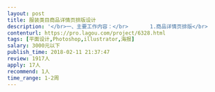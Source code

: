 ```yaml
---                
layout: post       
title: 服装类目商品详情页排版设计           
description: '</br>一、主要工作内容：</br>       1.商品详情页排版</br>       2.主图及SKU图设计及切图</br>       3.商品上</br></br>二、素材准备</br>       1. 模特图已经完成修片，细节图有高清原片</br>       2. 有提供详情页模版设计，有明确的设计要求，设计方面的任务量不大</br></br>三、计费方式</br>       倾向于按款计费</br></br>四、合作条件</br>       有淘宝美工经验的优先，因为对于后台会比较熟悉。</br>'     
contenturl: https://pro.lagou.com/project/6328.html      
tags: [平面设计,Photoshop,illustrator,海报]            
salary: 3000元以下          
publish_time: 2018-02-11 21:37:47         
review: 1917人                   
apply: 17人                   
recommend: 1人                   
time_range: 1-2周              
---                 
```

